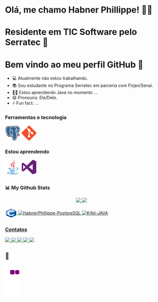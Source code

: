 <h1 align="left"> Olá, me chamo Habner Phillippe! 🧑‍💻  </h1>
<h1 align="left"> Residente em TIC Software pelo Serratec 🚀 </h1>
<h1 align="left"> Bem vindo ao meu perfil GitHub 🤙 </h1>

- 💻 Atualmente não estou trabalhando.
- 📚 Sou estudante no Programa Serratec em parceria com Firjan/Senai.
- 👩‍💻 Estou aprendendo Java no momento ...
- 😄 Pronouns: Ele/Dele.
- ⚡ Fun fact: ...

### Ferramentas e tecnologia
<img src="https://raw.githubusercontent.com/devicons/devicon/1119b9f84c0290e0f0b38982099a2bd027a48bf1/icons/postgresql/postgresql-original.svg" width="50px"> <img src="https://raw.githubusercontent.com/devicons/devicon/1119b9f84c0290e0f0b38982099a2bd027a48bf1/icons/git/git-original.svg" width="50px">  

### Estou aprendendo
<img src="https://raw.githubusercontent.com/devicons/devicon/1119b9f84c0290e0f0b38982099a2bd027a48bf1/icons/java/java-original.svg " width="50px"> <img src="https://raw.githubusercontent.com/devicons/devicon/1119b9f84c0290e0f0b38982099a2bd027a48bf1/icons/visualstudio/visualstudio-plain.svg " width="50px">  
## 


### 📊 My Github Stats

<div align="center">
  <a href="https://github.com/HabnerPhillippe">
  <img height="150em" src="https://github-readme-stats.vercel.app/api?username=HabnerPhillippe&show_icons=true&theme=dark&include_all_commits=true&count_private=true"/>
  <img height="150em" src="https://github-readme-stats.vercel.app/api/top-langs/?username=HabnerPhillippe&layout=compact&langs_count=7&theme=dark"/>
</div>
<div style="display: inline_block"><br>
  <img align="center" alt="HabnerPhillippe-C" height="30" width="40" src="https://raw.githubusercontent.com/devicons/devicon/master/icons/c/c-original.svg">
  <img align="center" alt="HabnerPhillippe-PostgreSQL" height="30" width="40" src="https://cdn.jsdelivr.net/gh/devicons/devicon/icons/postgresql/postgresql-original.svg">
  <img align="center" alt="Kifel-JAVA" src="https://img.shields.io/badge/Java-ED8B00?style=for-the-badge&logo=java&logoColor=white">
  
          
</div>
  
  ##

### Contatos 
<a href="https://wa.me/5521981842757" target="_blank">
  <img src="https://img.shields.io/badge/WhatsApp-25D366?style=for-the-badge&logo=whatsapp&logoColor=white">
</a>

<a  href="https://www.instagram.com/phillippe_no_bne/" alt="Instagram" target="_blank">
  <img src="https://img.shields.io/badge/-Instagram-DF0174?style=for-the-badge&labelColor=DF0174&logo=instagram&logoColor=white&link=https://www.instagram.com/USERNAME">
</a>

<a href="https://twitter.com/Habninho_O" target="_blank">
 <img src="https://img.shields.io/badge/Twitter-1DA1F2?style=for-the-badge&logo=twitter&logoColor=white">
</a>
  
 <a href="https://www.linkedin.com/in/habner-phillippe-432570240/" target="_blank">
  <img src="https://img.shields.io/badge/LinkedIn-0077B5?style=for-the-badge&logo=linkedin&logoColor=white">
</a>

 <a href="https://mail.google.com/mail/u/0/?fs=1&tf=cm&source=mailto&to=hp.marinha@gmail.com" target="_blank">
 <img src="https://img.shields.io/badge/Gmail-D14836?style=for-the-badge&logo=gmail&logoColor=white">
</a>
 
 ## 🐍
 ![snake gif](https://github.com/HabnerPhillippe/HabnerPhillippe/blob/output/github-contribution-grid-snake.gif)
  
